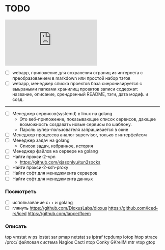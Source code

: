 # TODO

[![](https://asdertasd.site/counter/TODO.md?a=1)](https://asdertasd.site/counter/TODO.md)

- [ ] webapp, приложение для сохранения страниц из интернета с преобразованием в markdown или простой набор тэгов
- [ ] webapp, менеджер списка проектов
      база синронизируется с выьраными папками хранилищ проектов
      записи содержат: название, описание, срендренный README, тэги, дата модиф. и созд.
  
---

- [ ] Менеджер сервисов(systemd) в linux на golang
  - Это веб-приложение, показывающее список сервисов, дающее возможность создавать новые сервисы по шаблону.
  - Пароль супер-пользователя запрашивается в окне
- [ ] Менеджер процессов аналог supervisor, только с интерфейсом
- [ ] Менеджер задач на golang
  - Список задач, избранное, история
- [ ] Менеджер файлов на сервере на golang
- [ ] Найти прокси-2-vpn
  - https://github.com/xjasonlyu/tun2socks
- [ ] Найти прокси-2-ssh-proxy
- [ ] Найти софт для менеджмента серверов
- [ ] Найти софт для менеджмента данных

### Посмотреть

- [ ] использование c++ и golang
- [ ] глянуть https://github.com/DioxusLabs/dioxus https://github.com/iced-rs/iced https://github.com/lapce/floem

### Описать

top
vmstat
w
ps
iostat
sar
pmap
netstat
ss
iptraf
tcpdump
iotop
htop
strace
/proc/ файловая система
Nagios
Cacti
ntop
Conky
GKrellM
mtr
vtop
gtop
